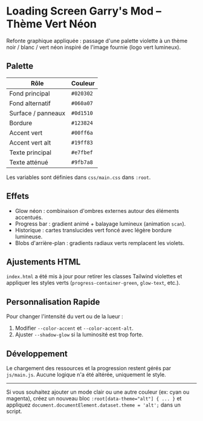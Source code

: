 # Loading Screen Garry's Mod – Thème Vert Néon

Refonte graphique appliquée : passage d'une palette violette à un thème noir / blanc / vert néon inspiré de l'image fournie (logo vert lumineux).

## Palette

| Rôle | Couleur |
|------|---------|
| Fond principal | `#020302` |
| Fond alternatif | `#060a07` |
| Surface / panneaux | `#0d1510` |
| Bordure | `#123824` |
| Accent vert | `#00ff6a` |
| Accent vert alt | `#19ff83` |
| Texte principal | `#e7fbef` |
| Texte atténué | `#9fb7a8` |

Les variables sont définies dans `css/main.css` dans `:root`.

## Effets

* Glow néon : combinaison d'ombres externes autour des éléments accentués.
* Progress bar : gradient animé + balayage lumineux (animation `scan`).
* Historique : cartes translucides vert foncé avec légère bordure lumineuse.
* Blobs d'arrière-plan : gradients radiaux verts remplacent les violets.

## Ajustements HTML

`index.html` a été mis à jour pour retirer les classes Tailwind violettes et appliquer les styles verts (`progress-container-green`, `glow-text`, etc.).

## Personnalisation Rapide

Pour changer l'intensité du vert ou de la lueur :

1. Modifier `--color-accent` et `--color-accent-alt`.
2. Ajuster `--shadow-glow` si la luminosité est trop forte.

## Développement

Le chargement des ressources et la progression restent gérés par `js/main.js`. Aucune logique n'a été altérée, uniquement le style.

---
Si vous souhaitez ajouter un mode clair ou une autre couleur (ex: cyan ou magenta), créez un nouveau bloc `:root[data-theme="alt"] { ... }` et appliquez `document.documentElement.dataset.theme = 'alt';` dans un script.
